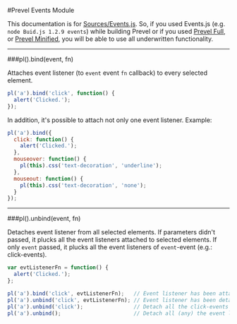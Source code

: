 #Prevel Events Module

This documentation is for [Sources/Events.js](https://github.com/chernikovalexey/Prevel/blob/master/Sources/Events.js). So, if you used Events.js (e.g. `node Buid.js 1.2.9 events`) while building Prevel or if you used [Prevel Full](https://github.com/chernikovalexey/Prevel/blob/master/prevel-full.js), or [Prevel Minified](https://github.com/chernikovalexey/Prevel/blob/master/prevel-min.js), you will be able to use all underwritten functionality.

---

###pl().bind(event, fn)

Attaches event listener (to `event` event `fn` callback) to every selected element.

  ```javascript
  pl('a').bind('click', function() {
    alert('Clicked.');
  });
  ```

In addition, it's possible to attach not only one event listener. Example:

  ```javascript
  pl('a').bind({
    click: function() {
      alert('Clicked.');
    },
    mouseover: function() {
      pl(this).css('text-decoration', 'underline');
    },
    mouseout: function() {
      pl(this).css('text-decoration', 'none');
    }
  });
  ```

---

###pl().unbind(event, fn)

Detaches event listener from all selected elements. If parameters didn't passed, it plucks all the event listeners attached 
to selected elements. If only `event` passed, it plucks all the event listeners of `event`-event (e.g.: click-events).

  ```javascript
  var evtListenerFn = function() {
    alert('Clicked.');
  };
  
  pl('a').bind('click', evtListenerFn);   // Event listener has been attached from all the links
  pl('a').unbind('click', evtListenerFn); // Event listener has been detached from all the links
  pl('a').unbind('click');                // Detach all the click-events
  pl('a').unbind();                       // Detach all (any) the event listeners
  ```